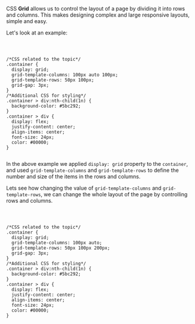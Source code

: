 CSS **Grid** allows us to control the layout of a page by dividing it into rows
and columns. This makes designing complex and large responsive layouts, simple
and easy.

Let's look at an example:

<codeblock language="css" type="lesson">
<code>
<panel language="html" hidden=true>
<div class="container">
  <div>1</div>
  <div>2</div>
  <div>3</div>
  <div>4</div>
  <div>5</div>
  <div>6</div>
</div>
</panel>
<panel language="css">
/*CSS related to the topic*/
.container {
  display: grid;
  grid-template-columns: 100px auto 100px;
  grid-template-rows: 50px 100px;
  grid-gap: 3px;
}
/*Additional CSS for styling*/
.container > div:nth-child(1n) {
  background-color: #5bc292;
}
.container > div {
  display: flex;
  justify-content: center;
  align-items: center;
  font-size: 24px;
  color: #00000;
}
</panel>
</code>
</codeblock>

In the above example we applied `display: grid` property to the `container`, and
used `grid-template-columns` and `grid-template-rows` to define the number and
size of the items in the rows and columns.

Lets see how changing the value of `grid-template-columns` and
`grid-template-rows`, we can change the whole layout of the page by controlling
rows and columns.

<codeblock language="css" type="lesson">
<code>
<panel language="html" hidden=true>
<div class="container">
  <div>1</div>
  <div>2</div>
  <div>3</div>
  <div>4</div>
  <div>5</div>
  <div>6</div>
</div>
</panel>
<panel language="css">
/*CSS related to the topic*/
.container {
  display: grid;
  grid-template-columns: 100px auto;
  grid-template-rows: 50px 100px 200px;
  grid-gap: 3px;
}
/*Additional CSS for styling*/
.container > div:nth-child(1n) {
  background-color: #5bc292;
}
.container > div {
  display: flex;
  justify-content: center;
  align-items: center;
  font-size: 24px;
  color: #00000;
}
</panel>
</code>
</codeblock>
